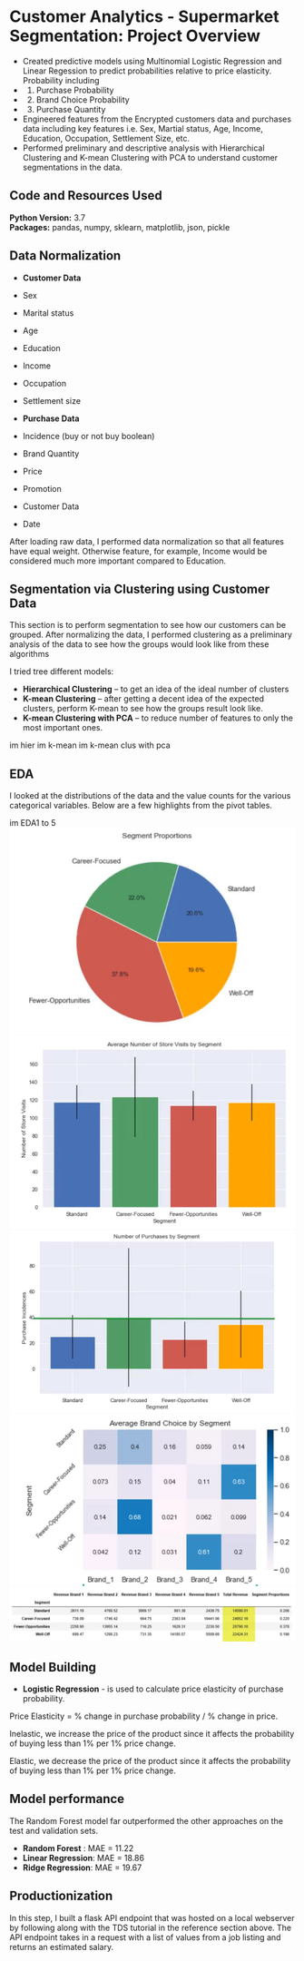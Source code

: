# Customer Analytics - Supermarket Segmentation: Project Overview 
* Created predictive models using Multinomial Logistic Regression and Linear Regession to predict probabilities relative to price elasticity. Probability including
* 1. Purchase Probability 
* 2. Brand Choice Probability 
* 3. Purchase Quantity
* Engineered features from the Encrypted customers data and purchases data including key features i.e. Sex, Martial status, Age, Income, Education, Occupation, Settlement Size, etc.
* Performed preliminary and descriptive analysis with Hierarchical Clustering and K-mean Clustering with PCA to understand customer segmentations in the data.

## Code and Resources Used 
**Python Version:** 3.7  
**Packages:** pandas, numpy, sklearn, matplotlib, json, pickle

## Data Normalization

* **Customer Data**
*	Sex
*	Marital status
*	Age
*	Education
*	Income
*	Occupation
*	Settlement size

* **Purchase Data**
*	Incidence (buy or not buy boolean)
*	Brand Quantity
*	Price
*	Promotion
*	Customer Data
*	Date


After loading raw data, I performed data normalization so that all features have equal weight. Otherwise feature, for example, Income would be considered much more important compared to Education.

## Segmentation via Clustering using Customer Data
This section is to perform segmentation to see how our customers can be grouped.
After normalizing the data, I performed clustering as a preliminary analysis of the data to see how the groups would look like from these algorithms

I tried tree different models:
*	**Hierarchical Clustering** – to get an idea of the ideal number of clusters
*	**K-mean Clustering** – after getting a decent idea of the expected clusters, perform K-mean to see how the groups result look like.
*	**K-mean Clustering with PCA** – to reduce number of features to only the most important ones.

im hier
im k-mean
im k-mean clus with pca


## EDA
I looked at the distributions of the data and the value counts for the various categorical variables. Below are a few highlights from the pivot tables. 

im EDA1 to 5
![EDA1](./Image/EDA1.JPG)
![EDA1](./Image/EDA2.JPG)
![EDA1](./Image/EDA3.JPG)
![EDA1](./Image/EDA4.JPG)
![EDA1](./Image/EDA5.JPG)


## Model Building 

*	**Logistic Regression** - is used to calculate price elasticity of purchase probability.

Price Elasticity = % change in purchase probability / % change in price.

Inelastic, we increase the price of the product since it affects the probability of buying less than 1% per 1% price change.

Elastic, we decrease the price of the product since it affects the probability of buying less than 1% per 1% price change.

## Model performance
The Random Forest model far outperformed the other approaches on the test and validation sets. 
*	**Random Forest** : MAE = 11.22
*	**Linear Regression**: MAE = 18.86
*	**Ridge Regression**: MAE = 19.67

## Productionization 
In this step, I built a flask API endpoint that was hosted on a local webserver by following along with the TDS tutorial in the reference section above. The API endpoint takes in a request with a list of values from a job listing and returns an estimated salary. 


